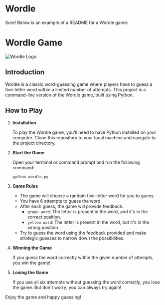 # Wordle
Sure! Below is an example of a README for a Wordle game:

# Wordle Game

![Wordle Logo](wordle_logo.png)

## Introduction

Wordle is a classic word-guessing game where players have to guess a five-letter word within a limited number of attempts. This project is a command-line version of the Wordle game, built using Python.

## How to Play

1. **Installation**

   To play the Wordle game, you'll need to have Python installed on your computer. Clone this repository to your local machine and navigate to the project directory.

2. **Start the Game**

   Open your terminal or command prompt and run the following command:

   ```
   python wordle.py
   ```

3. **Game Rules**

   - The game will choose a random five-letter word for you to guess.
   - You have 6 attempts to guess the word.
   - After each guess, the game will provide feedback:
     - `green word`: The letter is present in the word, and it's in the correct position.
     - `yellow word`: The letter is present in the word, but it's in the wrong position.
   - Try to guess the word using the feedback provided and make strategic guesses to narrow down the possibilities.

4. **Winning the Game**

   If you guess the word correctly within the given number of attempts, you win the game!

5. **Losing the Game**

   If you use all six attempts without guessing the word correctly, you lose the game. But don't worry; you can always try again!

Enjoy the game and happy guessing!
